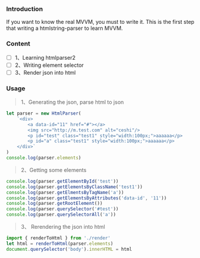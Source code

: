 ### Introduction

If you want to know the real MVVM, you must to write it.
This is the first step that writing a htmlstring-parser to learn MVVM. 

### Content

-   [ ] 1、Learning htmlparser2
-   [ ] 2、Writing element selector 
-   [ ] 3、Render json into html

### Usage

>1、Generating the json, parse html to json

```js
let parser = new HtmlParser(
    `<div>
        <a data-id="11" href="#"></a>
        <img src="http://m.test.com" alt="ceshi"/>
        <p id="test" class="test1" style="width:100px;">aaaaaa</p>
        <p id="a" class="test1" style="width:100px;">aaaaaa</p>
    </div>`
)
console.log(parser.elements)
```

>2、Getting some elements

```js
console.log(parser.getElementById('test'))
console.log(parser.getElementsByClassName('test1'))
console.log(parser.getElmentsByTagName('a'))
console.log(parser.getElementsByAttributes('data-id', '11'))
console.log(parser.getRootElement())
console.log(parser.querySelector('#test'))
console.log(parser.querySelectorAll('a'))
```

>3、 Rerendering the json into html

```js
import { renderToHtml } from './render'
let html = renderToHtml(parser.elements)
document.querySelector('body').innerHTML = html
```
